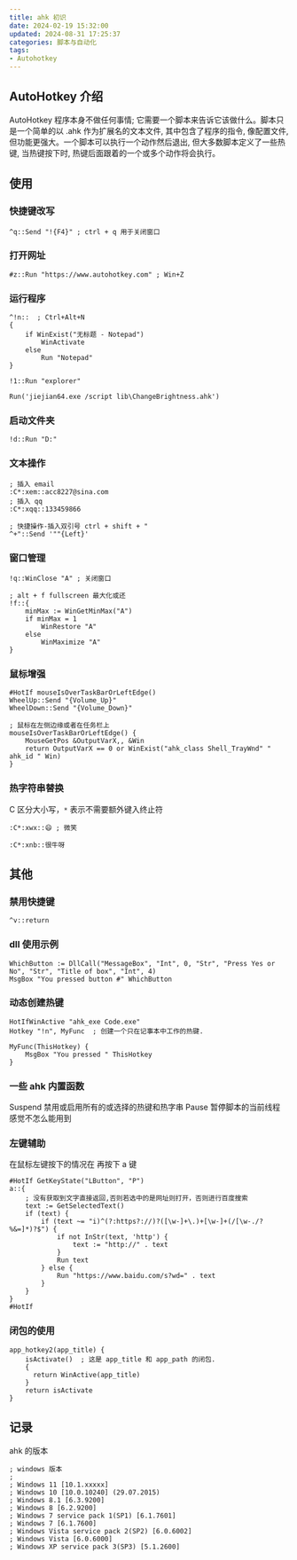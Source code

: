 ```yaml
---
title: ahk 初识
date: 2024-02-19 15:32:00
updated: 2024-08-31 17:25:37
categories: 脚本与自动化
tags:
- Autohotkey
---
```


## AutoHotkey 介绍

AutoHotkey 程序本身不做任何事情; 它需要一个脚本来告诉它该做什么。脚本只是一个简单的以 .ahk 作为扩展名的文本文件, 其中包含了程序的指令, 像配置文件, 但功能更强大。一个脚本可以执行一个动作然后退出, 但大多数脚本定义了一些热键, 当热键按下时, 热键后面跟着的一个或多个动作将会执行。

## 使用

### 快捷键改写

```ahk
^q::Send "!{F4}" ; ctrl + q 用于关闭窗口
```

### 打开网址

```ahk
#z::Run "https://www.autohotkey.com" ; Win+Z
```

<!-- more -->

### 运行程序

```ahk
^!n::  ; Ctrl+Alt+N
{
    if WinExist("无标题 - Notepad")
        WinActivate
    else
        Run "Notepad"
}

!1::Run "explorer"

Run('jiejian64.exe /script lib\ChangeBrightness.ahk')
```

### 启动文件夹

```ahk
!d::Run "D:"
```

### 文本操作

```ahk
; 插入 email
:C*:xem::acc8227@sina.com
; 插入 qq
:C*:xqq::133459866

; 快捷操作-插入双引号 ctrl + shift + "
^+"::Send '""{Left}'
```

### 窗口管理

```ahk
!q::WinClose "A" ; 关闭窗口

; alt + f fullscreen 最大化或还
!f::{
    minMax := WinGetMinMax("A")
    if minMax = 1
        WinRestore "A"
    else
        WinMaximize "A"
}
```

### 鼠标增强

```ahk
#HotIf mouseIsOverTaskBarOrLeftEdge()
WheelUp::Send "{Volume_Up}"
WheelDown::Send "{Volume_Down}"

; 鼠标在左侧边缘或者在任务栏上
mouseIsOverTaskBarOrLeftEdge() {
    MouseGetPos &OutputVarX,, &Win
    return OutputVarX == 0 or WinExist("ahk_class Shell_TrayWnd" " ahk_id " Win)
}
```

### 热字符串替换

C 区分大小写，`*` 表示不需要额外键入终止符

```ahk
:C*:xwx::😄 ; 微笑

:C*:xnb::很牛呀
```

## 其他

### 禁用快捷键

```ahk
^v::return
```

### dll 使用示例

```autohotkey
WhichButton := DllCall("MessageBox", "Int", 0, "Str", "Press Yes or No", "Str", "Title of box", "Int", 4)
MsgBox "You pressed button #" WhichButton
```

### 动态创建热键

```ahk
HotIfWinActive "ahk_exe Code.exe"
Hotkey "!n", MyFunc  ; 创建一个只在记事本中工作的热键.

MyFunc(ThisHotkey) {
    MsgBox "You pressed " ThisHotkey
}
```

### 一些 ahk 内置函数

Suspend 禁用或启用所有的或选择的热键和热字串
Pause 暂停脚本的当前线程 感觉不怎么能用到

### 左键辅助

在鼠标左键按下的情况在 再按下 a 键

```ahk
#HotIf GetKeyState("LButton", "P")
a::{
    ; 没有获取到文字直接返回,否则若选中的是网址则打开，否则进行百度搜索
    text := GetSelectedText()
    if (text) {
        if (text ~= "i)^(?:https?://)?([\w-]+\.)+[\w-]+(/[\w-./?%&=]*)?$") {
            if not InStr(text, 'http') {
                text := "http://" . text
            }
            Run text
        } else {
            Run "https://www.baidu.com/s?wd=" . text
        }
    }
}
#HotIf
```

### 闭包的使用

```ahk
app_hotkey2(app_title) {
    isActivate()  ; 这是 app_title 和 app_path 的闭包.
    {
      return WinActive(app_title)
    }
    return isActivate
}
```
## 记录

ahk 的版本

```ahk
; windows 版本
;
; Windows 11 [10.1.xxxxx]
; Windows 10 [10.0.10240] (29.07.2015)
; Windows 8.1 [6.3.9200]
; Windows 8 [6.2.9200]
; Windows 7 service pack 1(SP1) [6.1.7601]
; Windows 7 [6.1.7600]
; Windows Vista service pack 2(SP2) [6.0.6002]
; Windows Vista [6.0.6000]
; Windows XP service pack 3(SP3) [5.1.2600]
```
